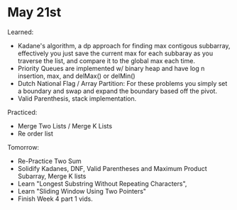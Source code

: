 # May 21st

Learned:
* Kadane's algorithm, a dp approach for finding max contigous subbarray, effectively you just save the current max for each subbaray as you traverse the list, and compare it to the global max each time.
* Priority Queues are implemented w/ binary heap and have log n insertion, max, and delMax() or delMin()
* Dutch National Flag / Array Partition: For these problems you simply set a boundary and swap and expand the boundary based off the pivot.
* Valid Parenthesis, stack implementation.

Practiced:
* Merge Two Lists / Merge K Lists
* Re order list

Tomorrow:
* Re-Practice Two Sum
* Solidify Kadanes, DNF, Valid Parentheses and Maximum Product Subarray, Merge K lists
* Learn "Longest Substring Without Repeating Characters", 
* Learn "Sliding Window Using Two Pointers"
* Finish Week 4 part 1 vids.

